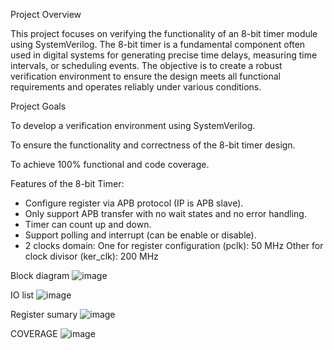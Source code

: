 Project Overview

This project focuses on verifying the functionality of an 8-bit timer module using SystemVerilog. 
The 8-bit timer is a fundamental component often used in digital systems for generating precise time delays, measuring time intervals, or scheduling events. 
The objective is to create a robust verification environment to ensure the design meets all functional requirements and operates reliably under various conditions.

Project Goals

To develop a verification environment using SystemVerilog.

To ensure the functionality and correctness of the 8-bit timer design.

To achieve 100% functional and code coverage.

Features of the 8-bit Timer:

-  Configure register via APB protocol (IP is APB slave).
-  Only support APB transfer with no wait states and no error handling. 
-  Timer can count up and down.
-  Support polling and interrupt (can be enable or disable).
-  2 clocks domain:
    One for register configuration (pclk): 50 MHz
    Other for clock divisor (ker_clk): 200 MHz

Block diagram 
![image](https://github.com/user-attachments/assets/d554a9e7-1d54-439f-9ca2-cee3060e7c4a)

IO list 
![image](https://github.com/user-attachments/assets/808af0eb-c159-47c6-adb9-a844a7e7a06f)

Register sumary 
![image](https://github.com/user-attachments/assets/f0b32f2b-72b0-491b-aced-51ab038823b4)

COVERAGE
![image](https://github.com/user-attachments/assets/f4987f52-298c-4f2e-91ad-fb463a424a9b)



